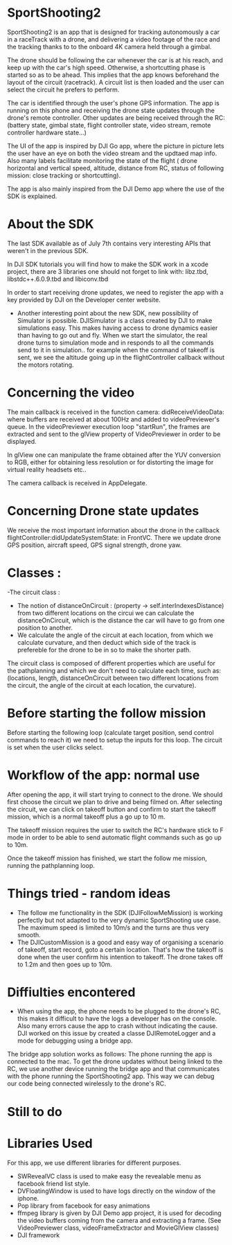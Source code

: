 # SportShooting2

SportShooting2 is an app that is designed for tracking autonomously a car in a raceTrack with a drone, and delivering a video footage of the race and the tracking thanks to to the onboard 4K camera held through a gimbal.

The drone should be following the car whenever the car is at his reach, and keep up with the car's high speed. Otherwise, a shortcutting phase is started so as to be ahead. This implies that the app knows beforehand the layout of the circuit (racetrack). A circuit list is then loaded and the user can select the circuit he prefers to perform.

The car is identified through the user's phone GPS information. The app is running on this phone and receiving the drone state updates through the drone's remote controller. Other updates are being received through the RC: (battery state, gimbal state, flight controller state, video stream, remote controller hardware state...)

The UI of the app is inspired by DJI Go app, where the picture in picture lets the user have an eye on both the video stream and the updtaed map info. Also many labels facilitate monitoring the state of the flight ( drone horizontal and vertical speed, altitude, distance from RC, status of following mission: close tracking or shortcutting).

The app is also mainly inspired from the DJI Demo app where the use of the SDK is explained.

# About the SDK

The last SDK available as of July 7th contains very interesting APIs that weren't in the previous SDK.

In DJI SDK tutorials you will find how to make the SDK work in a xcode project, there are 3 libraries one should not forget to link with: libz.tbd, libstdc++.6.0.9.tbd and libiconv.tbd

In order to start receiving drone updates, we need to register the app with a key provided by DJI on the Developer center website.
- Another interesting point about the new SDK, new possibility of Simulator is possible. DJISimulator is a class created by DJI to make simulations easy. This makes having access to drone dynamics easier than having to go out and fly. When we start the simulator, the real drone turns to simulation mode and in responds to all the commands send to it in simulation.. for example when the command of takeoff is sent, we see the altitude going up in the flightController callback without the motors rotating.

# Concerning the video

The main callback is received in the function camera: didReceiveVideoData: where buffers are received at about 100Hz and added to videoPreviewer's queue. In the videoPreviewer execution loop "startRun", the frames are extracted and sent to the glView property of VideoPreviewer in order to be displayed.

In glView one can manipulate the frame obtained after the YUV conversion to RGB, either for obtaining less resolution or for distorting the image for virtual reality headsets etc..

The camera callback is received in AppDelegate.

# Concerning Drone state updates

We receive the most important information about the drone in the callback flightController:didUpdateSystemState: in FrontVC. There we update drone GPS position, aircraft speed, GPS signal strength, drone yaw.

# Classes :

-The circuit class :
  * The notion of distanceOnCircuit : (property -> self.interIndexesDistance)
      from two different locations on the circui we can calculate the distanceOnCircuit, which is the distance the car will have to go from one position to another.
  * We calculate the angle of the circuit at each location, from which we calculate curvature, and then deduct which side of the track is prefereble for the drone to be in so to make the shorter path.
 
The circuit class is composed of different properties which are useful for the pathplanning and which we don't need to calculate each time, such as: (locations, length, distanceOnCircuit between two different locations from the circuit, the angle of the circuit at each location, the curvature).


# Before starting the follow mission

Before starting the following loop (calculate target position, send control commands to reach it) we need to setup the inputs for this loop. The circuit is set when the user clicks select. 



# Workflow of the app: normal use

After opening the app, it will start trying to connect to the drone. We should first choose the circuit we plan to drive and being filmed on. After selecting the circuit, we can click on takeoff button and confirm to start the takeoff mission, which is a normal takeoff plus a go up to 10 m.

The takeoff mission requires the user to switch the RC's hardware stick to F mode in order to be able to send automatic flight commands such as go up to 10m.

Once the takeoff mission has finished, we start the follow me mission, running the pathplanning loop.

# Things tried - random ideas

- The follow me functionality in the SDK (DJIFollowMeMission) is working perfectly but not adapted to the very dynamic SportShooting use case. The maximum speed is limited to 10m/s and the turns are thus very smooth.
- The DJICustomMission is a good and easy way of organising a scenario of takeoff, start record, goto a certain location. That's how the takeoff is done when the user confirm his intention to takeoff. The drone takes off to 1.2m and then goes up to 10m.


# Diffiulties encontered
- When using the app, the phone needs to be plugged to the drone's RC, this makes it difficult to have the logs a developer has on the console. Also many errors cause the app to crash without indicating the cause. DJI worked on this issue by created a classe DJIRemoteLogger and a mode for debugging using a bridge app.

The bridge app solution works as follows: The phone running the app is connected to the mac. To get the drone updates without being linked to the RC, we use another device running the bridge app and that communicates with the phone running the SportShooting2 app. This way we can debug our code being connected wirelessly to the drone's RC.

# Still to do


# Libraries Used

For this app, we use different libraries for different purposes. 

- SWRevealVC class is used to make easy the revealable menu as facebook friend list style. 
- DVFloatingWindow is used to have logs directly on the window of the iphone.
- Pop library from facebook for easy animations
- ffmpeg library is given by DJI Demo app project, it is used for decoding the video buffers coming from the camera and extracting a frame. (See VideoPreviewer class, videoFrameExtractor and MovieGlView classes)
- DJI framework 
